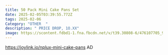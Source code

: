 ```yaml
---
title: 50 Pack Mini Cake Pans Set
date: 2025-02-05T03:39:55.772Z
tags: 2025-02-06
Category: "OTHER  "
description: " PRICE DROP, 1O.XX"
image: https://scontent.fdbd1-1.fna.fbcdn.net/v/t39.30808-6/476107705_9708140405876639_2393253304277342833_n.jpg?_nc_cat=106&ccb=1-7&_nc_sid=aa7b47&_nc_ohc=446OL1A-LxAQ7kNvgF5DrUC&_nc_zt=23&_nc_ht=scontent.fdbd1-1.fna&_nc_gid=AbLI8L1ZywFP7SL5b3HkbwY&oh=00_AYC5To1Zlc7-V-RIUx6rV-qrrF2m1hDj8OipipnK0YuH5Q&oe=67A8B52C
---
```

https://joylink.io/nplux-mini-cake-pans   AD